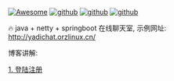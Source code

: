 [![Awesome](https://awesome.re/badge.svg)](https://awesome.re)
[![github](https://img.shields.io/badge/作者-hqinglau-blue.svg)](https://orzlinux.cn)
[![github](https://img.shields.io/badge/博客-orzlinux.cn-brightgreen.svg)](https://orzlinux.cn)
[![github](https://img.shields.io/badge/csdn-@hqinglau-orange.svg)](https://blog.csdn.net/qq_36704378?spm=1010.2135.3001.5343&type=blog)


🔥 java + netty + springboot 在线聊天室, 示例网址: http://yadichat.orzlinux.cn/

博客讲解:

[1. 登陆注册](https://orzlinux.cn/blog/yadichat1.html)
